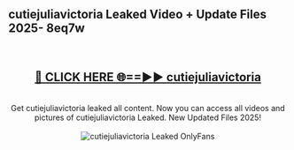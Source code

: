 <h2>cutiejuliavictoria Leaked Video + Update Files 2025- 8eq7w</h2>
<br>
<div align="center">
<h2><a href="https://libra.edu.pl?cutiejuliavictoria" rel="nofollow">🔴 CLICK HERE 🌐==►► cutiejuliavictoria</a></h2>
<br>
Get cutiejuliavictoria leaked all content. Now you can access all videos and pictures of cutiejuliavictoria Leaked. New Updated Files 2025!
<br>
<br>
<a href="https://libra.edu.pl?cutiejuliavictoria" rel="nofollow" data-target="animated-image.originalLink"><img src="https://i.ibb.co.com/WyWwxjT/player-gif2.gif" alt="cutiejuliavictoria Leaked OnlyFans" style="max-width: 100%; display: inline-block;" data-target="animated-image.originalImage"></a>
</div>
<br>